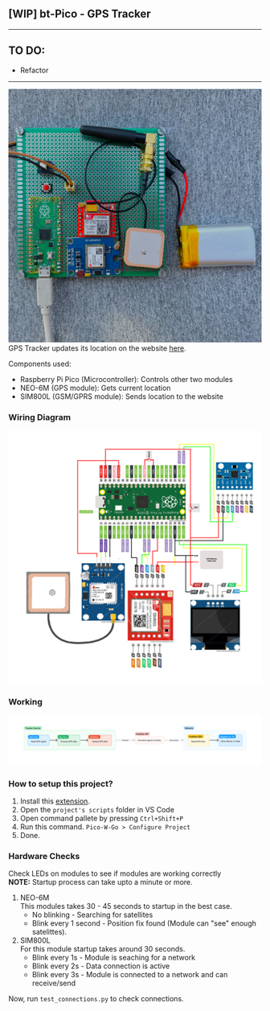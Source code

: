 ## [WIP] bt-Pico - GPS Tracker

---

## TO DO:

- Refactor

---

![v2 image](/img/imagev2.jpg)
GPS Tracker updates its location on the website [here](https://mg-lsj.github.io/Bus-Tracker/).

Components used:

- Raspberry Pi Pico (Microcontroller): Controls other two modules
- NEO-6M (GPS module): Gets current location
- SIM800L (GSM/GPRS module): Sends location to the website

### Wiring Diagram

![Drawing Diagram](/img/Bt-Pico.png)

### Working

![Working Diagram](/img/working.png)

### How to setup this project?

1. Install this [extension](https://marketplace.visualstudio.com/items?itemName=paulober.pico-w-go).
2. Open the `project's scripts` folder in VS Code
3. Open command pallete by pressing `Ctrl+Shift+P`
4. Run this command. `Pico-W-Go > Configure Project`
5. Done.

### Hardware Checks

Check LEDs on modules to see if modules are working correctly  
**NOTE:** Startup process can take upto a minute or more.

1. NEO-6M  
   This modules takes 30 - 45 seconds to startup in the best case.
   - No blinking - Searching for satellites
   - Blink every 1 second - Position fix found (Module can "see" enough satelittes).
2. SIM800L  
   For this module startup takes around 30 seconds.
   - Blink every 1s - Module is seaching for a network
   - Blink every 2s - Data connection is active
   - Blink every 3s - Module is connected to a network and can receive/send

Now, run `test_connections.py` to check connections.
